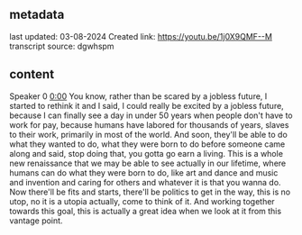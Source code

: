 ## metadata
last updated: 03-08-2024 Created
link: https://youtu.be/1j0X9QMF--M
transcript source: dgwhspm

## content

Speaker 0  [0:00](https://youtu.be/1j0X9QMF--M&t=0)
You know, rather than be scared by a jobless future, I started to rethink it and I said, I could really be excited by a jobless future, because I can finally see a day in under 50 years when people don't have to work for pay, because humans have labored for thousands of years, slaves to their work, primarily in most of the world. And soon, they'll be able to do what they wanted to do, what they were born to do before someone came along and said, stop doing that, you gotta go earn a living. This is a whole new renaissance that we may be able to see actually in our lifetime, where humans can do what they were born to do, like art and dance and music and invention and caring for others and whatever it is that you wanna do. Now there'll be fits and starts, there'll be politics to get in the way, this is no utop, no it is a utopia actually, come to think of it. And working together towards this goal, this is actually a great idea when we look at it from this vantage point.

